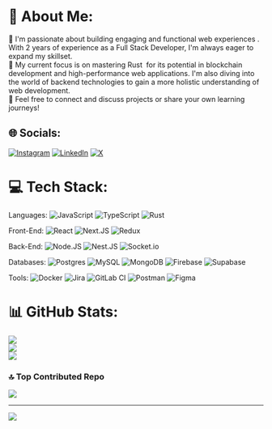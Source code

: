 # 💫 About Me:
🔭 I'm passionate about building engaging and functional web experiences . With 2 years of experience as a Full Stack Developer, I'm always eager to expand my skillset.<br>🌱 My current focus is on mastering Rust ️ for its potential in blockchain development  and high-performance web applications. I'm also diving into the world of backend technologies  to gain a more holistic understanding of web development.<br>💬 Feel free to connect and discuss projects or share your own learning journeys!


## 🌐 Socials:
[![Instagram](https://img.shields.io/badge/Instagram-%23E4405F.svg?logo=Instagram&logoColor=white)](https://instagram.com/bohdan_02) [![LinkedIn](https://img.shields.io/badge/LinkedIn-%230077B5.svg?logo=linkedin&logoColor=white)](https://www.linkedin.com/in/bohdan-mykhailenko-a1849926b/) [![X](https://img.shields.io/badge/X-black.svg?logo=X&logoColor=white)](https://x.com/alfabravo_228) 

# 💻 Tech Stack:
Languages:
![JavaScript](https://img.shields.io/badge/javascript-%23323330.svg?style=plastic&logo=javascript&logoColor=%23F7DF1E) ![TypeScript](https://img.shields.io/badge/typescript-%23007ACC.svg?style=plastic&logo=typescript&logoColor=white) ![Rust](https://img.shields.io/badge/rust-%23000000.svg?style=plastic&logo=rust&logoColor=white)

Front-End:
![React](https://img.shields.io/badge/react-%2320232a.svg?style=plastic&logo=react&logoColor=%2361DAFB) ![Next.JS](https://img.shields.io/badge/Next-black?style=plastic&logo=next.js&logoColor=white) ![Redux](https://img.shields.io/badge/redux-%23593d88.svg?style=plastic&logo=redux&logoColor=white)

Back-End:
![Node.JS](https://img.shields.io/badge/node.js-6DA55F?style=plastic&logo=node.js&logoColor=white) ![Nest.JS](https://img.shields.io/badge/nestjs-%23E0234E.svg?style=plastic&logo=nestjs&logoColor=white) ![Socket.io](https://img.shields.io/badge/Socket.io-black?style=plastic&logo=socket.io&badgeColor=010101)

Databases:
![Postgres](https://img.shields.io/badge/postgres-%23316192.svg?style=plastic&logo=postgresql&logoColor=white) ![MySQL](https://img.shields.io/badge/mysql-4479A1.svg?style=plastic&logo=mysql&logoColor=white) ![MongoDB](https://img.shields.io/badge/MongoDB-%234ea94b.svg?style=plastic&logo=mongodb&logoColor=white) ![Firebase](https://img.shields.io/badge/firebase-%23039BE5.svg?style=plastic&logo=firebase) ![Supabase](https://img.shields.io/badge/Supabase-3ECF8E?style=plastic&logo=supabase&logoColor=white) 

Tools:
![Docker](https://img.shields.io/badge/docker-%230db7ed.svg?style=plastic&logo=docker&logoColor=white) ![Jira](https://img.shields.io/badge/jira-%230A0FFF.svg?style=plastic&logo=jira&logoColor=white) ![GitLab CI](https://img.shields.io/badge/gitlab%20CI-%23181717.svg?style=plastic&logo=gitlab&logoColor=white) ![Postman](https://img.shields.io/badge/Postman-FF6C37?style=plastic&logo=postman&logoColor=white) ![Figma](https://img.shields.io/badge/figma-%23F24E1E.svg?style=plastic&logo=figma&logoColor=white) 

# 📊 GitHub Stats:
![](https://github-readme-stats.vercel.app/api?username=bohdan-mykhailenko&theme=dark&hide_border=false&include_all_commits=false&count_private=false)<br/>
![](https://github-readme-streak-stats.herokuapp.com/?user=bohdan-mykhailenko&theme=dark&hide_border=false)<br/>
![](https://github-readme-stats.vercel.app/api/top-langs/?username=bohdan-mykhailenko&theme=dark&hide_border=false&include_all_commits=false&count_private=false&layout=compact)

### 🔝 Top Contributed Repo
![](https://github-contributor-stats.vercel.app/api?username=bohdan-mykhailenko&limit=5&theme=dark&combine_all_yearly_contributions=true)

---
[![](https://visitcount.itsvg.in/api?id=bohdan-mykhailenko&icon=0&color=0)](https://visitcount.itsvg.in)


